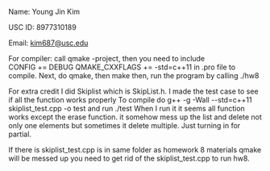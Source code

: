 Name: Young Jin Kim

USC ID: 8977310189

Email: kim687@usc.edu

For compiler: call qmake -project, then you need to include  
CONFIG += DEBUG
QMAKE_CXXFLAGS += -std=c++11 in .pro file to compile.
Next, do qmake, then make
then, run the program by calling ./hw8 <filename>

For extra credit I did Skiplist which is SkipList.h.
I made the test case to see if all the function works properly
To compile do g++ -g -Wall --std=c++11 skiplist_test.cpp -o test
and run ./test
When I run it it seems all function works except the erase function. it somehow mess up the list and delete not only one elements but
sometimes it delete multiple. Just turning in for partial.

If there is skiplist_test.cpp is in same folder as homework 8 materials qmake will be messed up you need to get rid of the skiplist_test.cpp 
to run hw8.